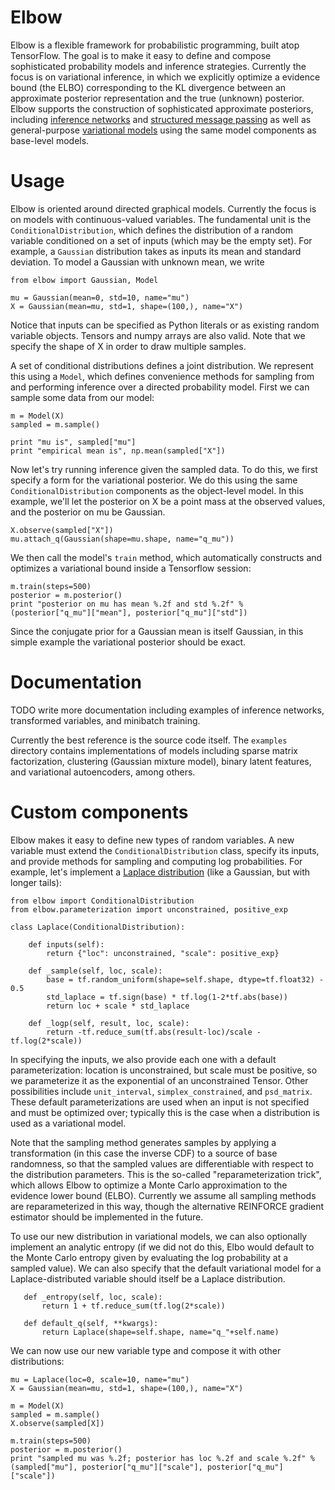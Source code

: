 # Elbow

Elbow is a flexible framework for probabilistic programming, built atop TensorFlow. The goal is to make it easy to define and compose sophisticated probability models and inference strategies. Currently the focus is on variational inference, in which we explicitly optimize a evidence bound (the ELBO) corresponding to the KL divergence between an approximate posterior representation and the true (unknown) posterior. Elbow supports the construction of sophisticated approximate posteriors, including [inference networks](https://arxiv.org/abs/1312.6114) and [structured message passing](https://arxiv.org/abs/1603.06277) as well as general-purpose [variational models](https://arxiv.org/abs/1511.02386) using the same model components as base-level models. 

# Usage

Elbow is oriented around directed graphical models. Currently the focus is on models with continuous-valued variables. The fundamental unit is the `ConditionalDistribution`, which defines the distribution of a random variable conditioned on a set of inputs (which may be the empty set). For example, a `Gaussian` distribution takes as inputs its mean and standard deviation. To model a Gaussian with unknown mean, we write

```
from elbow import Gaussian, Model

mu = Gaussian(mean=0, std=10, name="mu")
X = Gaussian(mean=mu, std=1, shape=(100,), name="X")
```

Notice that inputs can be specified as Python literals or as existing random variable objects. Tensors and numpy arrays are also valid. Note that we specify the shape of X in order to draw multiple samples. 

A set of conditional distributions defines a joint distribution. We represent this using a `Model`, which defines convenience methods for sampling from and performing inference over a directed probability model. First we can sample some data from our model:

```
m = Model(X)
sampled = m.sample()

print "mu is", sampled["mu"]
print "empirical mean is", np.mean(sampled["X"])
```

Now let's try running inference given the sampled data. To do this, we first specify a form for the variational posterior. We do this using the same `ConditionalDistribution` components as the object-level model. In this example, we'll let the posterior on X be a point mass at the observed values, and the posterior on mu be Gaussian. 

```
X.observe(sampled["X"])
mu.attach_q(Gaussian(shape=mu.shape, name="q_mu"))
```

We then call the model's `train` method, which automatically constructs and optimizes a variational bound inside a Tensorflow session:

```
m.train(steps=500)
posterior = m.posterior()
print "posterior on mu has mean %.2f and std %.2f" % (posterior["q_mu"]["mean"], posterior["q_mu"]["std"])
```

Since the conjugate prior for a Gaussian mean is itself Gaussian, in this simple example the variational posterior should be exact. 

# Documentation

TODO write more documentation including examples of inference networks, transformed variables, and minibatch training.

Currently the best reference is the source code itself. The `examples` directory contains implementations of models including sparse matrix factorization, clustering (Gaussian mixture model), binary latent features, and variational autoencoders, among others. 

# Custom components

Elbow makes it easy to define new types of random variables. A new variable must extend the `ConditionalDistribution` class, specify its inputs, and provide methods for sampling and computing log probabilities. For example, let's implement a [Laplace distribution](https://en.wikipedia.org/wiki/Laplace_distribution) (like a Gaussian, but with longer tails):

```
from elbow import ConditionalDistribution
from elbow.parameterization import unconstrained, positive_exp

class Laplace(ConditionalDistribution):

    def inputs(self):
        return {"loc": unconstrained, "scale": positive_exp}

    def _sample(self, loc, scale):
        base = tf.random_uniform(shape=self.shape, dtype=tf.float32) - 0.5
        std_laplace = tf.sign(base) * tf.log(1-2*tf.abs(base))
        return loc + scale * std_laplace

    def _logp(self, result, loc, scale):
        return -tf.reduce_sum(tf.abs(result-loc)/scale - tf.log(2*scale))
```

In specifying the inputs, we also provide each one with a default parameterization: location is unconstrained, but scale must be positive, so we parameterize it as the exponential of an unconstrained Tensor. Other possibilities include `unit_interval`, `simplex_constrained`, and `psd_matrix`. These default parameterizations are used when an input is not specified and must be optimized over; typically this is the case when a distribution is used as a variational model. 

Note that the sampling method generates samples by applying a transformation (in this case the inverse CDF) to a source of base randomness, so that the sampled values are differentiable with respect to the distribution parameters. This is the so-called "reparameterization trick", which allows Elbow to optimize a Monte Carlo approximation to the evidence lower bound (ELBO). Currently we assume all sampling methods are reparameterized in this way, though the alternative REINFORCE gradient estimator should be implemented in the future.

To use our new distribution in variational models, we can also optionally implement an analytic entropy (if we did not do this, Elbo would default to the Monte Carlo entropy given by evaluating the log probability at a sampled value). We can also specify that the default variational model for a Laplace-distributed variable should itself be a Laplace distribution.

```
   def _entropy(self, loc, scale):
       return 1 + tf.reduce_sum(tf.log(2*scale))

   def default_q(self, **kwargs):
       return Laplace(shape=self.shape, name="q_"+self.name)
```

We can now use our new variable type and compose it with other distributions:

```
mu = Laplace(loc=0, scale=10, name="mu")
X = Gaussian(mean=mu, std=1, shape=(100,), name="X")

m = Model(X)
sampled = m.sample()
X.observe(sampled[X])

m.train(steps=500)
posterior = m.posterior()
print "sampled mu was %.2f; posterior has loc %.2f and scale %.2f" % (sampled["mu"], posterior["q_mu"]["scale"], posterior["q_mu"]["scale"])
```







